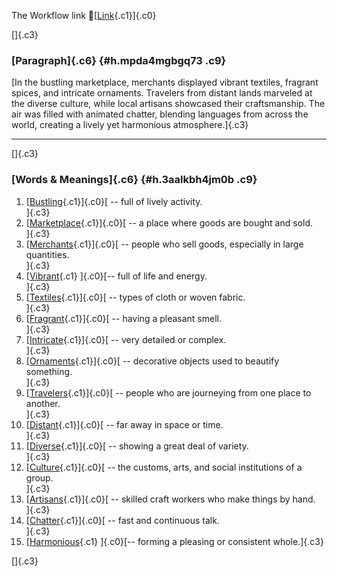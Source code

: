 The Workflow link
👏[[Link](https://www.google.com/url?q=http://www.google.com&sa=D&source=editors&ust=1756082381741235&usg=AOvVaw3LE5fqaQ4WlkeExVqcsKei){.c1}]{.c0}

[]{.c3}

### [Paragraph]{.c6} {#h.mpda4mgbgq73 .c9}

[In the bustling marketplace, merchants displayed vibrant textiles,
fragrant spices, and intricate ornaments. Travelers from distant lands
marveled at the diverse culture, while local artisans showcased their
craftsmanship. The air was filled with animated chatter, blending
languages from across the world, creating a lively yet harmonious
atmosphere.]{.c3}

------------------------------------------------------------------------

[]{.c3}

### [Words & Meanings]{.c6} {#h.3aalkbh4jm0b .c9}

1.  [[Bustling](https://www.google.com/url?q=http://www.google.com&sa=D&source=editors&ust=1756082381742137&usg=AOvVaw1XYVxYsZy0Cozs59mdXTi4){.c1}]{.c0}[ --
    full of lively activity.\
    ]{.c3}
2.  [[Marketplace](https://www.google.com/url?q=http://www.google.com&sa=D&source=editors&ust=1756082381742352&usg=AOvVaw3tfIvwPU6a30t7rsQaQhzH){.c1}]{.c0}[ --
    a place where goods are bought and sold.\
    ]{.c3}
3.  [[Merchants](https://www.google.com/url?q=http://www.google.com&sa=D&source=editors&ust=1756082381742532&usg=AOvVaw2G5MqQSBbOfyeJXyKqUivD){.c1}]{.c0}[ --
    people who sell goods, especially in large quantities.\
    ]{.c3}
4.  [[Vibrant](https://www.google.com/url?q=http://www.google.com&sa=D&source=editors&ust=1756082381742707&usg=AOvVaw1YURmLWxjKoaLmU5MPOVqy){.c1}
    ]{.c0}[-- full of life and energy.\
    ]{.c3}
5.  [[Textiles](https://www.google.com/url?q=http://www.google.com&sa=D&source=editors&ust=1756082381742844&usg=AOvVaw2cZrEWfm_zZu2hFTZ0V3IV){.c1}]{.c0}[ --
    types of cloth or woven fabric.\
    ]{.c3}
6.  [[Fragrant](https://www.google.com/url?q=http://www.google.com&sa=D&source=editors&ust=1756082381743019&usg=AOvVaw0G_ehXDZrH-7XXR7-iAV-x){.c1}]{.c0}[ --
    having a pleasant smell.\
    ]{.c3}
7.  [[Intricate](https://www.google.com/url?q=http://www.google.com&sa=D&source=editors&ust=1756082381743201&usg=AOvVaw2G5_lkBjnyhLR0t_j2Zjxu){.c1}]{.c0}[ --
    very detailed or complex.\
    ]{.c3}
8.  [[Ornaments](https://www.google.com/url?q=http://www.google.com&sa=D&source=editors&ust=1756082381743361&usg=AOvVaw0Ds6uYcrsdlDQ0KqLZkQ67){.c1}]{.c0}[ --
    decorative objects used to beautify something.\
    ]{.c3}
9.  [[Travelers](https://www.google.com/url?q=http://www.google.com&sa=D&source=editors&ust=1756082381743515&usg=AOvVaw3l7r8Ij0HfcLOrr9eIt67g){.c1}]{.c0}[ --
    people who are journeying from one place to another.\
    ]{.c3}
10. [[Distant](https://www.google.com/url?q=http://www.google.com&sa=D&source=editors&ust=1756082381743672&usg=AOvVaw1FUv6NQXEs5QJmGVgjdltS){.c1}]{.c0}[ --
    far away in space or time.\
    ]{.c3}
11. [[Diverse](https://www.google.com/url?q=http://www.google.com&sa=D&source=editors&ust=1756082381743791&usg=AOvVaw08elubQMNU016n0D2dB6tf){.c1}]{.c0}[ --
    showing a great deal of variety.\
    ]{.c3}
12. [[Culture](https://www.google.com/url?q=http://www.google.com&sa=D&source=editors&ust=1756082381743913&usg=AOvVaw2_MMfxe1SRl0AH-z02I-OB){.c1}]{.c0}[ --
    the customs, arts, and social institutions of a group.\
    ]{.c3}
13. [[Artisans](https://www.google.com/url?q=http://www.google.com&sa=D&source=editors&ust=1756082381744059&usg=AOvVaw2c_A3ApMoVEUejTZf5nj0r){.c1}]{.c0}[ --
    skilled craft workers who make things by hand.\
    ]{.c3}
14. [[Chatter](https://www.google.com/url?q=http://www.google.com&sa=D&source=editors&ust=1756082381744194&usg=AOvVaw3Ppgw4w0dIt3t6H79O7hR9){.c1}]{.c0}[ --
    fast and continuous talk.\
    ]{.c3}
15. [[Harmonious](https://www.google.com/url?q=http://www.google.com&sa=D&source=editors&ust=1756082381744325&usg=AOvVaw0bOU_CvWKQMixzb3ygCfjH){.c1}
    ]{.c0}[-- forming a pleasing or consistent whole.]{.c3}

[]{.c3}
